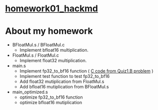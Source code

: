 # [homework01_hackmd](https://hackmd.io/CUReqwpORbGml9qyYOxr8g)

# About my homework

- BFloatMul.s / BFloatMul.c
    - Implement bfloat16 multiplication.
- FloatMul.s / FloatMul.c
    - Implement float32 multiplication.
- main.s
    - Implement fp32_to_bf16 function ( [C code from Quiz1.B problem](https://hackmd.io/@sysprog/arch2023-quiz1) )
    - Implement test function to test fp32_to_bf16
    - Add float32 mutiplication from FloatMul.s
    - Add bfloat16 mutiplication from BFloatMul.s
- main_optimized.s
    - optimize fp32_to_bf16 function
    - optimize bfloat16 mutiplication